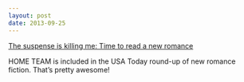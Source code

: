 ```yaml
---
layout: post
date: 2013-09-25
---
```


[The suspense is killing me: Time to read a new romance](https://happyeverafter.usatoday.com/2013/09/23/romantic-suspense-contemporary-new-releases/)

HOME TEAM is included in the USA Today round-up of new romance fiction. That’s pretty awesome!
